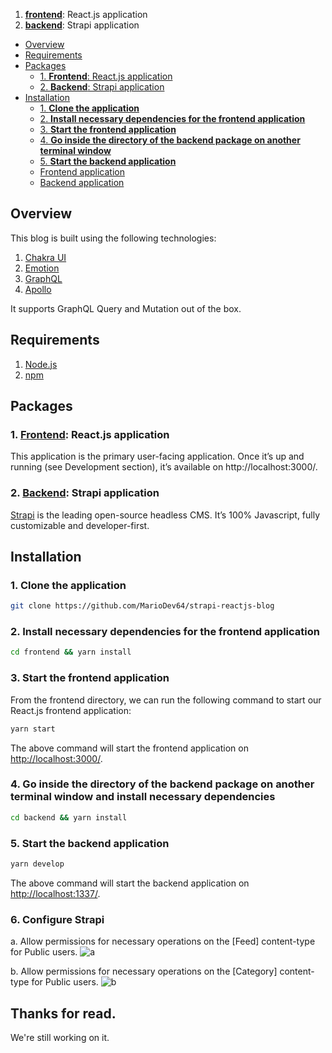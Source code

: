 1. [**frontend**](https://github.com/MarioDev64/strapi-reactjs-blog/tree/main/frontend): React.js application
2. [**backend**](https://github.com/MarioDev64/strapi-reactjs-blog/tree/main/backend): Strapi application

- [Overview](#overview)
- [Requirements](#requirements)
- [Packages](#packages)
  - [1. **Frontend**: React.js application](#1-frontend-reactjs-application)
  - [2. **Backend**: Strapi application](#2-backend-strapi-application)
- [Installation](#installation)
  - [1. **Clone the application**](#1-clone-the-application)
  - [2. **Install necessary dependencies for the frontend application**](#2-install-necessary-dependencies-for-the-frontend-application)
  - [3. **Start the frontend application**](#3-start-the-frontend-application)
  - [4. **Go inside the directory of the backend package on another terminal window**](#4-go-inside-the-directory-of-the-backend-package-on-another-terminal-window)
  - [5. **Start the backend application**](#5-Start-the-backend-application)
  - [Frontend application](#frontend-application)
  - [Backend application](#backend-application)

## Overview

This blog is built using the following technologies:

1. [Chakra UI](https://chakra-ui.com/)
2. [Emotion](https://emotion.sh/)
3. [GraphQL](https://graphql.org/)
4. [Apollo](https://www.apollographql.com/)

It supports GraphQL Query and Mutation out of the box.

## Requirements
1. [Node.js](https://nodejs.org/)
2. [npm](https://www.npmjs.com/)

## Packages

### 1. [**Frontend**](https://github.com/MarioDev64/strapi-reactjs-blog/tree/main/frontend): React.js application

This application is the primary user-facing application. Once it’s up and running (see Development section), it’s available on http://localhost:3000/.

### 2. [**Backend**](https://github.com/MarioDev64/strapi-reactjs-blog/tree/main/backend): Strapi application

[Strapi](https://strapi.io/) is the leading open-source headless CMS. It’s 100% Javascript, fully customizable and developer-first.

## Installation

### 1. **Clone the application**

```sh
git clone https://github.com/MarioDev64/strapi-reactjs-blog
```

### 2. **Install necessary dependencies for the frontend application**

```sh
cd frontend && yarn install
```

### 3. **Start the frontend application**

From the frontend directory, we can run the following command to start our React.js frontend application:

```sh
yarn start
```

The above command will start the frontend application on [http://localhost:3000/](http://localhost:3000).

### 4. **Go inside the directory of the backend package on another terminal window and install necessary dependencies**

```sh
cd backend && yarn install
```

### 5. **Start the backend application**

```sh
yarn develop
```

The above command will start the backend application on [http://localhost:1337/](http://localhost:1337).

### 6. **Configure Strapi**

a. Allow permissions for necessary operations on the [Feed] content-type for Public users.
![a](https://user-images.githubusercontent.com/18682719/199849622-2336de70-8034-42e2-ac84-826668d50c8a.png)

b. Allow permissions for necessary operations on the [Category] content-type for Public users.
![b](https://user-images.githubusercontent.com/18682719/199849860-fdf4d3fb-6708-4417-9d7b-b7f1066e85a4.png)

## Thanks for read.
We're still working on it.
